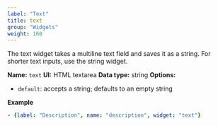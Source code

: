 ```yaml
---
label: "Text"
title: text
group: "Widgets"
weight: 160
---
```


The text widget takes a multiline text field and saves it as a string. For shorter text inputs, use the string widget.

**Name:** `text`
**UI:** HTML textarea
**Data type:** string
**Options:**

- `default`: accepts a string; defaults to an empty string

**Example**

```yaml
- {label: "Description", name: "description", widget: "text"}
```
